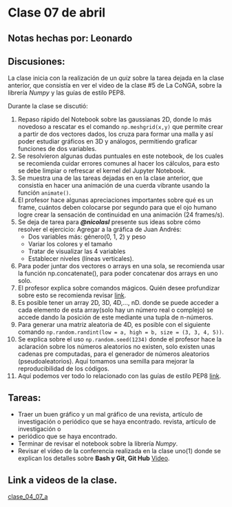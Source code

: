 # Clase 07 de abril

## Notas hechas por: Leonardo

## Discusiones:

La clase inicia con la realización de un *quiz* sobre la tarea dejada en la clase anterior, que consistía en ver el video de la clase #5 de La CoNGA, sobre la librería *Numpy* y las guías de estilo PEP8.

Durante la clase se discutió:

1. Repaso rápido del Notebook sobre las gaussianas 2D, donde lo más novedoso a rescatar es el comando `np.meshgrid(x,y)` que permite crear a partir de dos vectores dados, los cruza para formar una malla y así poder estudiar gráficos en 3D y análogos, permitiendo graficar funciones de dos variables.
2. Se resolvieron algunas dudas puntuales en este notebook, de los cuales se recomienda cuidar errores comunes al hacer los cálculos, para esto se debe limpiar o refrescar el kernel del Jupyter Notebook.
3. Se muestra una de las tareas dejadas en en la clase anterior, que consistía en hacer una animación de una cuerda vibrante usando la función `animate()`. 
4. El profesor hace algunas apreciaciones importantes sobre qué es un frame, cuántos deben colocarse por segundo para que el ojo humano logre crear la sensación de continuidad en una animación (24 frames/s). 
5. Se deja de tarea para ***@nicolasl*** presente sus ideas sobre cómo resolver el ejercicio:
Agregar a la gráfica de Juan Andrés:
   * Dos variables más: género(0, 1, 2) y peso
   * Variar los colores y el tamaño
   * Tratar de visualizar las 4 variables
   * Establecer niveles (líneas verticales).
6. Para poder juntar dos  vectores o arrays en una sola, se recomienda usar la función np.concatenate(), para poder concatenar dos arrays en uno solo.
7. El profesor explica sobre comandos mágicos. Quién desee profundizar sobre esto se recomienda revisar [link](https://ipython.readthedocs.io/en/stable/interactive/magics.html "Comandos Mágicos").
8. Es posible tener un array 2D, 3D, 4D,..., nD. donde se puede acceder a cada elemento de esta array(solo hay un número real o complejo) se accede dando la posición de este mediante una tupla de n-números.
9. Para generar una matriz aleatoria de 4D, es posible con el siguiente comando `np.random.randint(low = a, high = b, size = (3, 3, 4, 5))`.
10. Se explica sobre el uso `np.random.seed(1234)` donde el profesor hace la aclaración sobre los números aleatorios no existen, solo existen unas cadenas pre computadas, para el generador de números aleatorios (pseudoaleatorios). Aquí tomamos una semilla para mejorar la reproducibilidad de los códigos. 
11. Aquí podemos ver todo lo relacionado con las guías de estilo PEP8 [link](https://ipython.readthedocs.io/en/stable/interactive/magics.html "guías de estilo PED8"). 

## Tareas:
   * Traer un buen gráfico y un mal gráfico de una revista, artículo de investigación o periódico que se haya encontrado.‌ ‌revista,‌ ‌artículo‌ ‌de‌ ‌investigación‌ ‌o‌ ‌
   * periódico‌ ‌que‌ ‌se‌ ‌haya‌ ‌encontrado.‌ ‌
   * Terminar‌ ‌de‌ ‌revisar‌ ‌el‌ ‌notebook‌ ‌sobre‌ ‌la‌ ‌librería‌ ‌*Numpy*.‌ ‌ ‌
   * Revisar‌ ‌el‌ ‌vídeo‌ ‌de‌ ‌la‌ ‌conferencia‌ ‌realizada‌ ‌en‌ ‌la‌ ‌clase‌ ‌uno(1)‌ ‌donde‌ ‌se‌ ‌explican‌ ‌los‌ ‌detalles‌ ‌sobre‌ ‌**Bash‌ ‌y‌ ‌Git,‌ ‌Git‌ ‌Hub** [Vídeo](https://www.youtube.com/watch?v=oZm6F_f9o4Q‌ "Bash‌ ‌y‌ ‌Git,‌ ‌Git‌ ‌Hub").

## Link a videos de la clase.

[clase_04_07_a](https://drive.google.com/drive/folders/1WghPv_Cc_hEuuNPKMHWC1dwMzOOLtrab?usp=sharing)‌
